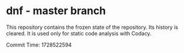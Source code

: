 # dnf - master branch

This repository contains the frozen state of the repository.
Its history is cleared. It is used only for static code
analysis with Codacy.

Commit Time: 1728522594